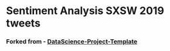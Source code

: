 # Sentiment Analysis SXSW 2019 tweets
### Forked from - [DataScience-Project-Template](https://github.com/karan-parekh/DataScience-Project-Template)
